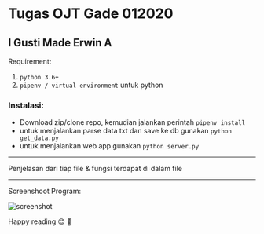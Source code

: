 # Tugas OJT Gade 012020
## I Gusti Made Erwin A

Requirement: 
1. `python 3.6+`
2. `pipenv / virtual environment` untuk python 

### Instalasi:

* Download zip/clone repo, kemudian jalankan perintah `pipenv install`
* untuk menjalankan parse data txt dan save ke db gunakan `python get_data.py`
* untuk menjalankan web app gunakan `python server.py`

---

Penjelasan dari tiap file & fungsi terdapat di dalam file 

---
Screenshoot Program: 

![screenshot](https://user-images.githubusercontent.com/8059548/71680497-d9d5f200-2dbc-11ea-8386-0da547e9d1ab.PNG)

Happy reading :blush: :rocket:	